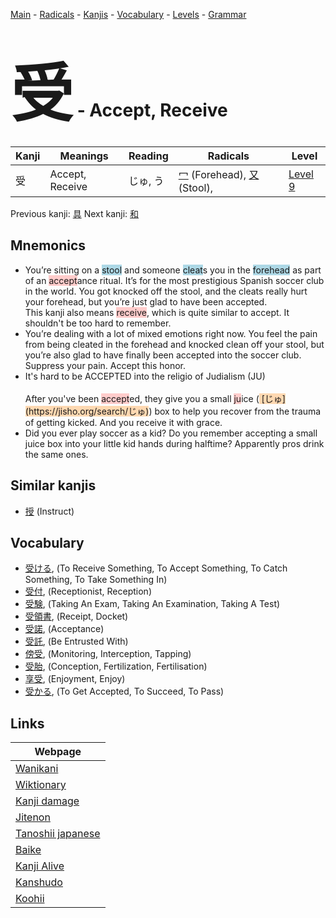 <style> bigfont {font-size: 100px}</style>
[Main](../README.md) -
[Radicals](../radicals.md) -
[Kanjis](../kanjis.md) -
[Vocabulary](../vocabulary.md) -
[Levels](../levels.md) -
[Grammar](../grammar.md)
# <bigfont> 受</bigfont> - Accept, Receive 

| Kanji | Meanings | Reading | Radicals | Level |
| --- | --- | --- | --- | --- |
| 受 | Accept, Receive | じゅ, う | [冖](../radicals/冖.md) (Forehead), [又](../radicals/又.md) (Stool),  | [Level 9](../levels/wk_level9.md) |

Previous kanji: [具](具.md) Next kanji: [和](和.md) 

## Mnemonics
 * You’re sitting on a <span style="background-color:#ADD8E6"> stool</span> and someone <span style="background-color:#ADD8E6"> cleat</span>s you in the <span style="background-color:#ADD8E6"> forehead</span> as part of an <span style="background-color:#ffcccb"> accept</span>ance ritual. It’s for the most prestigious Spanish soccer club in the world. You got knocked off the stool, and the cleats really hurt your forehead, but you’re just glad to have been accepted.<br />This kanji also means <span style="background-color:#ffcccb"> receive</span>, which is quite similar to accept. It shouldn't be too hard to remember.
* You’re dealing with a lot of mixed emotions right now. You feel the pain from being cleated in the forehead and knocked clean off your stool, but you’re also glad to have finally been accepted into the soccer club. Suppress your pain. Accept this honor.
* <div>It's hard to be ACCEPTED into the religio of Judialism (JU)</div><div><br></div>After you've been <span style="background-color:#ffcccb"> accept</span>ed, they give you a small <span style="background-color:#ffcccb"> ju</span>ice (<span style="background-color:#fed8b1"> [じゅ](https://jisho.org/search/じゅ)</span>) box to help you recover from the trauma of getting kicked. And you receive it with grace.
* Did you ever play soccer as a kid? Do you remember accepting a small juice box into your little kid hands during halftime? Apparently pros drink the same ones.


## Similar kanjis
 * [授](授.md) (Instruct)


## Vocabulary
 * [受ける](../vocabulary/受.md), (To Receive Something, To Accept Something, To Catch Something, To Take Something In)
* [受付](../vocabulary/受.md), (Receptionist, Reception)
* [受験](../vocabulary/受.md), (Taking An Exam, Taking An Examination, Taking A Test)
* [受領書](../vocabulary/受.md), (Receipt, Docket)
* [受諾](../vocabulary/受.md), (Acceptance)
* [受託](../vocabulary/受.md), (Be Entrusted With)
* [傍受](../vocabulary/受.md), (Monitoring, Interception, Tapping)
* [受胎](../vocabulary/受.md), (Conception, Fertilization, Fertilisation)
* [享受](../vocabulary/受.md), (Enjoyment, Enjoy)
* [受かる](../vocabulary/受.md), (To Get Accepted, To Succeed, To Pass)



## Links 

| Webpage |
| --- |
| [Wanikani          ](https://www.wanikani.com/kanji/受) |
| [Wiktionary        ](https://en.wiktionary.org/wiki/受) |
| [Kanji damage      ](http://www.kanjidamage.com/kanji/search?utf8=✓&q=受) |
| [Jitenon           ](https://jitenon.com/kanji/受) |
| [Tanoshii japanese ](https://www.tanoshiijapanese.com/dictionary/kanji.cfm?k=受) |
| [Baike             ](https://baike.baidu.com/item/受) |
| [Kanji Alive       ](https://app.kanjialive.com/受) |
| [Kanshudo          ](https://www.kanshudo.com/searchmn?q=受) |
| [Koohii            ](https://kanji.koohii.com/study/kanji/受) |
